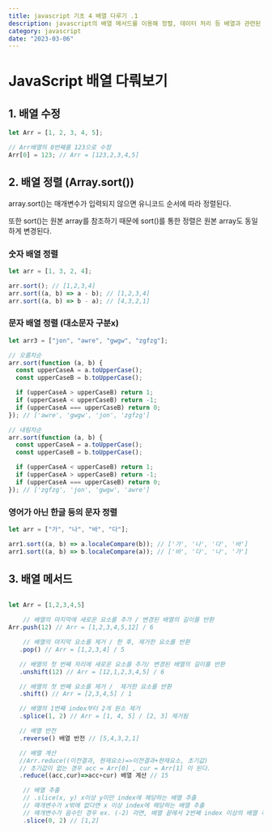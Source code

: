 ```yaml
---
title: javascript 기초 4 배열 다루기 .1
description: javascript의 배열 메서드를 이용해 정렬, 데이터 처리 등 배열과 관련된 작업을 할 수 있다.
category: javascript
date: "2023-03-06"
---
```


# JavaScript 배열 다뤄보기

## 1. 배열 수정

```javascript
let Arr = [1, 2, 3, 4, 5];

// Arr배열의 0번째를 123으로 수정
Arr[0] = 123; // Arr = [123,2,3,4,5]
```

## 2. 배열 정렬 (Array.sort())

array.sort()는 매개변수가 입력되지 않으면 유니코드 순서에 따라 정렬된다.

또한 sort()는 원본 array를 참조하기 때문에 sort()를 통한 정렬은 원본 array도 동일하게 변경된다.

### 숫자 배열 정렬

```javascript
let arr = [1, 3, 2, 4];

arr.sort(); // [1,2,3,4]
arr.sort((a, b) => a - b); // [1,2,3,4]
arr.sort((a, b) => b - a); // [4,3,2,1]
```

### 문자 배열 정렬 (대소문자 구분x)

```javascript
let arr3 = ["jon", "awre", "gwgw", "zgfzg"];

// 오름차순
arr.sort(function (a, b) {
  const upperCaseA = a.toUpperCase();
  const upperCaseB = b.toUpperCase();

  if (upperCaseA > upperCaseB) return 1;
  if (upperCaseA < upperCaseB) return -1;
  if (upperCaseA === upperCaseB) return 0;
}); // ['awre', 'gwgw', 'jon', 'zgfzg']

// 내림차순
arr.sort(function (a, b) {
  const upperCaseA = a.toUpperCase();
  const upperCaseB = b.toUpperCase();

  if (upperCaseA < upperCaseB) return 1;
  if (upperCaseA > upperCaseB) return -1;
  if (upperCaseA === upperCaseB) return 0;
}); // ['zgfzg', 'jon', 'gwgw', 'awre']
```

### 영어가 아닌 한글 등의 문자 정렬

```javascript
let arr = ["가", "나", "바", "다"];

arr1.sort((a, b) => a.localeCompare(b)); // ['가', '나', '다', '바']
arr1.sort((a, b) => b.localeCompare(a)); // ['바', '다', '나', '가']
```

## 3. 배열 메서드

```javascript

let Arr = [1,2,3,4,5]

    // 배열의 마지막에 새로운 요소를 추가 / 변경된 배열의 길이를 반환
Arr.push(12) // Arr = [1,2,3,4,5,12] / 6

	// 배열의 마지막 요소를 제거 / 한 후, 제거한 요소를 반환
   .pop() // Arr = [1,2,3,4] / 5

   // 배열의 첫 번째 자리에 새로운 요소를 추가/ 변경된 배열의 길이를 반환
   .unshift(12) // Arr = [12,1,2,3,4,5] / 6

   // 배열의 첫 번째 요소를 제거 /  제거한 요소를 반환
   .shift() // Arr = [2,3,4,5] / 1

   // 배열의 1번째 index부터 2개 원소 제거
   .splice(1, 2) // Arr = [1, 4, 5] / [2, 3] 제거됨

   // 배열 반전
   .reverse() 배열 반전 // [5,4,3,2,1]

   // 배열 계산
   //Arr.reduce((이전결과, 현재요소)=>이전결과+현재요소, 초기값)
   // 초기값이 없는 경우 acc = Arr[0] , cur = Arr[1] 이 된다.
   .reduce((acc,cur)=>acc+cur) 배열 계산 // 15

    // 배열 추출
    // .slice(x, y) x이상 y미만 index에 해당하는 배열 추출
    // 매개변수가 x밖에 없다면 x 이상 index에 해당하는 배열 추출
    // 매개변수가 음수인 경우 ex. (-2) 라면, 배열 끝에서 2번째 index 이상의 배열 추출
    .slice(0, 2) // [1,2]

```
